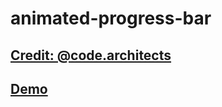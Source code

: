 # animated-progress-bar
## [Credit: @code.architects](https://github.com/code-architects)
## [Demo](https://getsourcecode0.github.io/projects/animated-progress-bar/)
